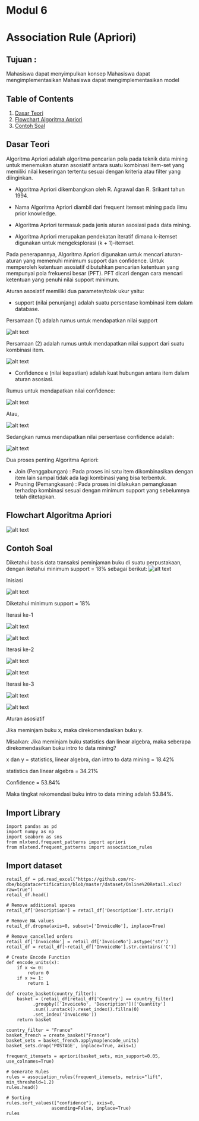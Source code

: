 # Modul 6
# Association Rule (Apriori)


## Tujuan : 

Mahasiswa dapat menyimpulkan konsep 
Mahasiswa dapat mengimplementasikan 
Mahasiswa dapat mengimplementasikan model  

## Table of Contents
1. [Dasar Teori](#dasar-teori)
2. [Flowchart Algoritma Apriori](#flowchart-algoritma-apriori)
4. [Contoh Soal](#contoh-soal)


## Dasar Teori
Algoritma Apriori adalah algoritma pencarian pola pada teknik data mining untuk menemukan aturan asosiatif antara suatu kombinasi item-set yang memiliki nilai keseringan tertentu sesuai dengan kriteria atau filter yang diinginkan. 

- Algoritma Apriori dikembangkan oleh R. Agrawal dan R. Srikant tahun 1994. 

- Nama Algoritma Apriori diambil dari frequent itemset mining pada ilmu prior knowledge. 

- Algoritma Apriori termasuk pada jenis aturan asosiasi pada data mining.

- Algoritma Apriori merupakan pendekatan iteratif dimana k-itemset digunakan untuk mengeksplorasi (k + 1)-itemset.

Pada penerapannya, Algoritma Apriori digunakan untuk mencari aturan-aturan yang memenuhi minimum support dan confidence. Untuk memperoleh ketentuan asosiatif dibutuhkan pencarian ketentuan yang mempunyai pola frekuensi besar (PFT). PFT dicari dengan cara mencari ketentuan yang penuhi nilai support minimum.

Aturan asosiatif memiliki dua parameter/tolak ukur yaitu:
- support (nilai penunjang) adalah suatu persentase kombinasi item dalam database.
  
Persamaan (1) adalah rumus untuk mendapatkan nilai support

![alt text](https://github.com/db-telkomsby/bigdataanalytic/blob/main/Data%20Mining%20Model/Association%20Model/images/Support%20(A).png?raw=true)

Persamaan (2) adalah rumus untuk mendapatkan nilai support dari suatu kombinasi item.

![alt text](https://github.com/db-telkomsby/bigdataanalytic/blob/main/Data%20Mining%20Model/Association%20Model/images/Support%20(A,B).png?raw=true)

- Confidence e (nilai kepastian) adalah kuat hubungan antara item dalam aturan asosiasi.
  
Rumus untuk mendapatkan nilai confidence:

![alt text](https://github.com/db-telkomsby/bigdataanalytic/blob/main/Data%20Mining%20Model/Association%20Model/images/Confidence%20(A,B).png?raw=true)

Atau,

![alt text](https://github.com/db-telkomsby/bigdataanalytic/blob/main/Data%20Mining%20Model/Association%20Model/images/Confidence(A=B).png?raw=true)

Sedangkan rumus mendapatkan nilai persentase confidence adalah:

![alt text](https://github.com/db-telkomsby/bigdataanalytic/blob/main/Data%20Mining%20Model/Association%20Model/images/Confidence(A=B)%20x%20100%25.png?raw=true)

Dua proses penting Algoritma Apriori:
-  Join (Penggabungan) : Pada proses ini satu item dikombinasikan dengan item lain sampai tidak ada lagi kombinasi yang bisa terbentuk.
-  Pruning (Pemangkasan) : Pada proses ini dilakukan pemangkasan terhadap kombinasi sesuai dengan minimum support yang sebelumnya telah ditetapkan.
 

## Flowchart Algoritma Apriori 
 
![alt text](https://github.com/db-telkomsby/bigdataanalytic/blob/main/Data%20Mining%20Model/Association%20Model/images/Flowchart%20Algoritma%20Apriori.png?raw=true)  

## Contoh Soal
Diketahui basis data transaksi peminjaman buku di suatu perpustakaan, dengan iketahui minimum support = 18% sebagai berikut:
![alt text]()  

Inisiasi

![alt text]()  

Diketahui minimum support = 18%

Iterasi ke-1

![alt text]()  

![alt text]()  


Iterasi ke-2

![alt text]()  

![alt text]()  

Iterasi ke-3

![alt text]()  

![alt text]() 

Aturan asosiatif


Jika meminjam buku x, maka direkomendasikan buku y.

Misalkan: Jika meminjam buku statistics dan linear algebra, maka seberapa direkomendasikan buku intro to data mining?

x dan y = statistics, linear algebra, dan intro to data mining = 18.42%

statistics dan linear algebra	= 34.21% 
          
Confidence = 53.84%

Maka tingkat rekomendasi buku intro to data mining adalah 53.84%.


## Import Library
```
import pandas as pd
import numpy as np
import seaborn as sns
from mlxtend.frequent_patterns import apriori
from mlxtend.frequent_patterns import association_rules
```

## Import dataset
```
retail_df = pd.read_excel("https://github.com/rc-dbe/bigdatacertification/blob/master/dataset/Online%20Retail.xlsx?raw=true")
retail_df.head()
```

```
# Remove additional spaces
retail_df['Description'] = retail_df['Description'].str.strip()

# Remove NA values
retail_df.dropna(axis=0, subset=['InvoiceNo'], inplace=True)

# Remove cancelled orders
retail_df['InvoiceNo'] = retail_df['InvoiceNo'].astype('str')
retail_df = retail_df[~retail_df['InvoiceNo'].str.contains('C')]
```

```
# Create Encode Function
def encode_units(x):
    if x <= 0:
        return 0
    if x >= 1:
        return 1

def create_basket(country_filter):
    basket = (retail_df[retail_df['Country'] == country_filter]
          .groupby(['InvoiceNo', 'Description'])['Quantity']
          .sum().unstack().reset_index().fillna(0)
          .set_index('InvoiceNo'))
    return basket
```

```
country_filter = "France"
basket_french = create_basket("France")
basket_sets = basket_french.applymap(encode_units)
basket_sets.drop('POSTAGE', inplace=True, axis=1)
```

```
frequent_itemsets = apriori(basket_sets, min_support=0.05, use_colnames=True)
```

```
# Generate Rules
rules = association_rules(frequent_itemsets, metric="lift", min_threshold=1.2)
rules.head()
```

```
# Sorting
rules.sort_values(["confidence"], axis=0,
                 ascending=False, inplace=True)
rules
```

